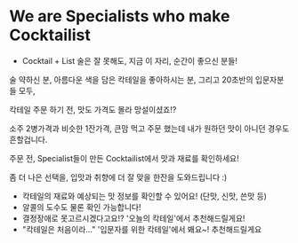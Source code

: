 # We are Specialists who make Cocktailist

- Cocktail + List
술은 잘 못해도, 지금 이 자리, 순간이 좋으신 분들!

술 약하신 분, 아름다운 색을 담은 칵테일을 좋아하시는 분, 그리고 20초반의 입문자분들 모두,

칵테일 주문 하기 전, 맛도 가격도 몰라 망설이셨죠!?

소주 2병가격과 비슷한 1잔가격, 큰맘 먹고 주문 했는데 내가 원하던 맛이 아니던 경우도 흔할겁니다.

주문 전, Specialist들이 만든 Cocktailist에서 맛과 재료를 확인하세요!

좀 더 나은 선택을, 입맛과 취향에 더 잘 맞을 한잔을 도와드립니다 :)

- 칵테일의 재료와 예상되는 맛 정보를 확인할 수 있어요! (단맛, 신맛, 쓴맛 등)
- 알콜의 도수도 물론 확인 가능합니다!
- 결정장애로 못고르시겠다고요!? '오늘의 칵테일'에서 추천해드릴게요!
- "칵테일은 처음이라..." '입문자를 위한 칵테일'에서 봬요~! 추천해드릴게요
